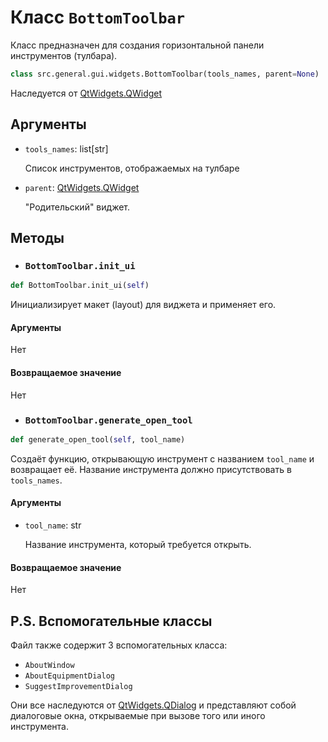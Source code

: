 # Класс `BottomToolbar`

Класс предназначен для создания горизонтальной панели инструментов (тулбара).

```python
class src.general.gui.widgets.BottomToolbar(tools_names, parent=None)
```
Наследуется от [QtWidgets.QWidget](https://doc.qt.io/qtforpython-6/PySide6/QtWidgets/QWidget.html)

## Аргументы

- `tools_names`: list[str]

	Список инструментов, отображаемых на тулбаре
- `parent`: [QtWidgets.QWidget](https://doc.qt.io/qtforpython-6/PySide6/QtWidgets/QWidget.html)

	"Родительский" виджет.

## Методы

- ### `BottomToolbar.init_ui`
```python
def BottomToolbar.init_ui(self)
```

Инициализирует макет (layout) для виджета и применяет его. 

#### Аргументы

Нет

#### Возвращаемое значение

Нет

- ### `BottomToolbar.generate_open_tool`

```python
def generate_open_tool(self, tool_name)
```

Создаёт функцию, открывающую инструмент с названием `tool_name` и возвращает её. Название инструмента должно присутствовать в `tools_names`.

#### Аргументы

- `tool_name`: str

	Название инструмента, который требуется открыть.

#### Возвращаемое значение

Нет

## P.S. Вспомогательные классы

Файл также содержит 3 вспомогательных класса:

- `AboutWindow`
- `AboutEquipmentDialog`
- `SuggestImprovementDialog`

Они все наследуются от [QtWidgets.QDialog](https://doc.qt.io/qtforpython-6/PySide6/QtWidgets/QDialog.html) и представляют собой диалоговые окна, открываемые при вызове того или иного инструмента.